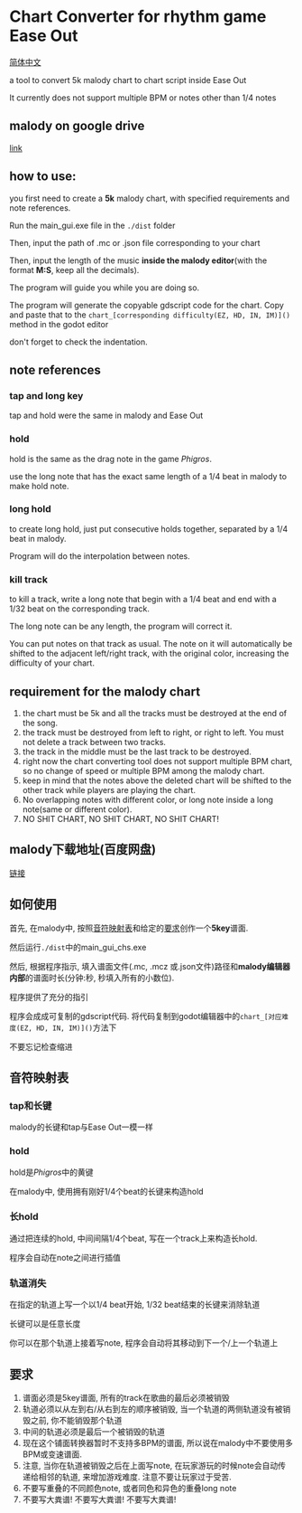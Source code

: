 # Chart Converter for rhythm game Ease Out

[简体中文](#如何使用)

a tool to convert 5k malody chart to chart script inside Ease Out

It currently does not support multiple BPM or notes other than 1/4 notes

## malody on google drive

[link](https://drive.google.com/drive/folders/1AUlt_o0fJfNcoEWlPVQgW9cvpJIG58t7)

## how to use:

you first need to create a **5k** malody chart, with specified requirements and note references.

Run the main_gui.exe file in the `./dist` folder

Then, input the path of .mc or .json file corresponding to your chart

Then, input the length of the music **inside the malody editor**(with the format **M:S**, keep all the decimals).

The program will guide you while you are doing so.

The program will generate the copyable gdscript code for the chart. Copy and paste that to the `chart_[corresponding difficulty(EZ, HD, IN, IM)]()` method in the godot editor

don't forget to check the indentation.

## note references

### tap and long key

tap and hold were the same in malody and Ease Out

### hold

hold is the same as the drag note in the game *Phigros*.

use the long note that has the exact same length of a 1/4 beat in malody to make hold note.

### long hold

to create long hold, just put consecutive holds together, separated by a 1/4 beat in malody.

Program will do the interpolation between notes.

### kill track

to kill a track, write a long note that begin with a 1/4 beat and end with a 1/32 beat on the corresponding track.

The long note can be any length, the program will correct it.

You can put notes on that track as usual. The note on it will automatically be shifted to the adjacent left/right track, with the original color, increasing the difficulty of your chart.

## requirement for the malody chart

1. the chart must be 5k and all the tracks must be destroyed at the end of the song.
2. the track must be destroyed from left to right, or right to left. You must not delete a track between two tracks.
3. the track in the middle must be the last track to be destroyed.
3. right now the chart converting tool does not support multiple BPM chart, so no change of speed or multiple BPM among the malody chart.
4. keep in mind that the notes above the deleted chart will be shifted to the other track while players are playing the chart.
5. No overlapping notes with different color, or long note inside a long note(same or different color).
6. NO SHIT CHART, NO SHIT CHART, NO SHIT CHART!

## malody下载地址(百度网盘)

[链接](https://pan.baidu.com/s/1JWbv4iMiw1MZvM9xtYjIJg?pwd=kksk)

## 如何使用

首先, 在malody中, 按照[音符映射表](#音符映射表)和给定的[要求](#要求)创作一个**5key**谱面.

然后运行`./dist`中的main_gui_chs.exe

然后, 根据程序指示, 填入谱面文件(.mc, .mcz 或.json文件)路径和**malody编辑器内部**的谱面时长(分钟:秒, 秒填入所有的小数位).

程序提供了充分的指引

程序会成成可复制的gdscript代码. 将代码复制到godot编辑器中的`chart_[对应难度(EZ, HD, IN, IM)]()`方法下

不要忘记检查缩进

## 音符映射表

### tap和长键

malody的长键和tap与Ease Out一模一样

### hold

hold是*Phigros*中的黄键

在malody中, 使用拥有刚好1/4个beat的长键来构造hold

### 长hold

通过把连续的hold, 中间间隔1/4个beat, 写在一个track上来构造长hold.

程序会自动在note之间进行插值

### 轨道消失

在指定的轨道上写一个以1/4 beat开始, 1/32 beat结束的长键来消除轨道

长键可以是任意长度

你可以在那个轨道上接着写note, 程序会自动将其移动到下一个/上一个轨道上

## 要求

1. 谱面必须是5key谱面, 所有的track在歌曲的最后必须被销毁
2. 轨道必须以从左到右/从右到左的顺序被销毁, 当一个轨道的两侧轨道没有被销毁之前, 你不能销毁那个轨道
3. 中间的轨道必须是最后一个被销毁的轨道
4. 现在这个铺面转换器暂时不支持多BPM的谱面, 所以说在malody中不要使用多BPM或变速谱面.
5. 注意, 当你在轨道被销毁之后在上面写note, 在玩家游玩的时候note会自动传递给相邻的轨道, 来增加游戏难度. 注意不要让玩家过于受苦.
6. 不要写重叠的不同颜色note, 或者同色和异色的重叠long note
7. 不要写大粪谱! 不要写大粪谱! 不要写大粪谱!
